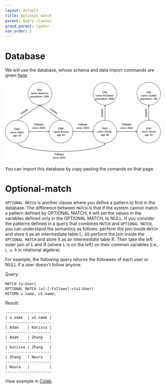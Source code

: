 ```yaml
---
layout: default
title: Optional match
parent: Query clauses
grand_parent: Cypher
nav_order: 2
---
```


# Database
We will use the database, whose schema and data import commands are given [here](example-database.md):

<img src="../../../img/running-example.png" width="800">

You can import this database by copy pasting the comands on that page. 

# Optional-match
`OPTIONAL MATCH` is another clause where you define a pattern to find in the database. The difference between `MATCH` is that 
if the system cannot match a pattern defined by OPTIONAL MATCH, it will set the values in the variables defined only in 
the OPTIONAL MATCH, to NULL. If you consider the patterns defined in a query that combines `MATCH` and `OPTIONAL MATCH`,
you can understand the semantics as follows: perform the join inside `MATCH` and store it as an intermediate table L; 
(ii) perform the join inside the `OPTIONAL MATCH` and store it as an intermediate table R. Then take the left
outer join of L and R (where L is on the left) on their common variables (i.e., `L ⟕ R` in relational algebra).

For example, the following query returns the followees of each user or NULL if a user doesn't follow anyone.

Query:
```
MATCH (u:User)
OPTIONAL MATCH (u)-[:Follows]->(u1:User)
RETURN u.name, u1.name;
```
Result:
```
---------------------
| u.name  | u1.name |
---------------------
| Adam    | Karissa |
---------------------
| Adam    | Zhang   |
---------------------
| Karissa | Zhang   |
---------------------
| Zhang   | Noura   |
---------------------
| Noura   |         |
---------------------
```
View example in [Colab](https://colab.research.google.com/drive/1kA0jFcPGSVLSE6B1FeNDs6htsAQ6jZXf#scrollTo=UeWUW2GLreNx&line=2&uniqifier=1).
